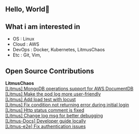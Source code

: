 ## Hello, World👋

## What i am interested in
- OS : Linux
- Cloud : AWS
- DevOps : Docker, Kubernetes, LitmusChaos
- Etc : Git, Vim,  

## Open Source Contributions

**LitmusChaos**  
[[Litmus] MongoDB operations support for AWS DocumentDB](https://github.com/litmuschaos/litmus/pull/4886)  
[[Litmus] Make the pod log more user-friendly](https://github.com/litmuschaos/litmus/pull/4926)      
[[Litmus] Add load test with locust](https://github.com/litmuschaos/litmus/pull/4955)  
[[Litmus] Fix condition not returning error during initial login](https://github.com/litmuschaos/litmus/pull/4927)    
[[Litmus] Http status comment is fixed](https://github.com/litmuschaos/litmus/pull/4866)    
[[Litmus] Change log msg for better debugging](https://github.com/litmuschaos/litmus/pull/4905)   
[[Litmus-Docs] Developer guide locally](https://github.com/litmuschaos/litmus-docs/pull/282)    
[[Litmus-e2e] Fix authentication issues](https://github.com/litmuschaos/litmus-e2e/pull/411)

